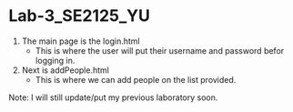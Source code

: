 # Lab-3_SE2125_YU

1. The main page is the login.html
    - This is where the user will put their username and password befor logging in.
2. Next is addPeople.html
    - This is where we can add people on the list provided.
   
Note: I will still update/put my previous laboratory soon.
